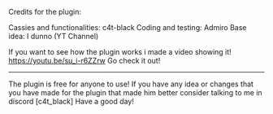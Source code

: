 Credits for the plugin:

Cassies and functionalities: c4t-black
Coding and testing: Admiro
Base idea: I dunno (YT Channel)

If you want to see how the plugin works i made a video showing it!
https://youtu.be/su_i-r6ZZrw
Go check it out!

---------------------------------------

The plugin is free for anyone to use!
If you have any idea or changes that you have made for the plugin that made him better
consider talking to me in discord [c4t_black]
Have a good day! 
